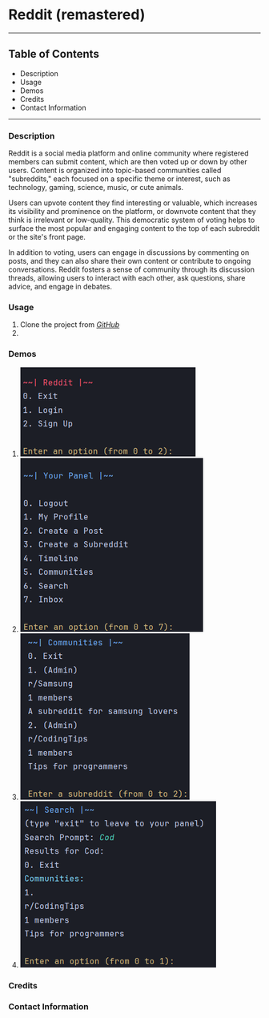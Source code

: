 # Reddit (remastered)
***
## Table of Contents
* Description
* Usage
* Demos
* Credits
* Contact Information
***
### Description
Reddit is a social media platform and online community where registered members can submit content, which are then voted up or down by other users. Content is organized into topic-based communities called "subreddits," each focused on a specific theme or interest, such as technology, gaming, science, music, or cute animals.

Users can upvote content they find interesting or valuable, which increases its visibility and prominence on the platform, or downvote content that they think is irrelevant or low-quality. This democratic system of voting helps to surface the most popular and engaging content to the top of each subreddit or the site's front page.

In addition to voting, users can engage in discussions by commenting on posts, and they can also share their own content or contribute to ongoing conversations. Reddit fosters a sense of community through its discussion threads, allowing users to interact with each other, ask questions, share advice, and engage in debates.

### Usage
1. Clone the project from [*GitHub*](https://github.com/SrgtSajjad/Reddit.git)
2. 
### Demos
1. <img src="./Menu.png" alt="Image">
2. <img src="./User%20Panel.png" alt="Image">
3. <img src="Communities.png" alt="Image">
4. <img src="./Search.png" alt="Image">
### Credits
### Contact Information